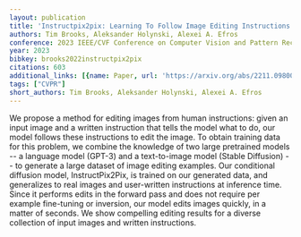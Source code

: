 ```yaml
---
layout: publication
title: 'Instructpix2pix: Learning To Follow Image Editing Instructions'
authors: Tim Brooks, Aleksander Holynski, Alexei A. Efros
conference: 2023 IEEE/CVF Conference on Computer Vision and Pattern Recognition (CVPR)
year: 2023
bibkey: brooks2022instructpix2pix
citations: 603
additional_links: [{name: Paper, url: 'https://arxiv.org/abs/2211.09800'}]
tags: ["CVPR"]
short_authors: Tim Brooks, Aleksander Holynski, Alexei A. Efros
---
```

We propose a method for editing images from human instructions: given an
input image and a written instruction that tells the model what to do, our
model follows these instructions to edit the image. To obtain training data for
this problem, we combine the knowledge of two large pretrained models -- a
language model (GPT-3) and a text-to-image model (Stable Diffusion) -- to
generate a large dataset of image editing examples. Our conditional diffusion
model, InstructPix2Pix, is trained on our generated data, and generalizes to
real images and user-written instructions at inference time. Since it performs
edits in the forward pass and does not require per example fine-tuning or
inversion, our model edits images quickly, in a matter of seconds. We show
compelling editing results for a diverse collection of input images and written
instructions.